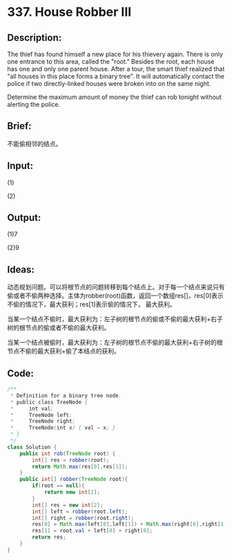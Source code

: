 # 337. House Robber III

## Description:

The thief has found himself a new place for his thievery again. There is only one entrance to this area, called the "root." Besides the root, each house has one and only one parent house. After a tour, the smart thief realized that "all houses in this place forms a binary tree". It will automatically contact the police if two directly-linked houses were broken into on the same night.

Determine the maximum amount of money the thief can rob tonight without alerting the police.

## Brief:

不能偷相邻的结点。

## Input:

(1)

(2)

## Output:

(1)7

(2)9

## Ideas:

动态规划问题。可以将根节点的问题转移到每个结点上。对于每一个结点来说只有偷或者不偷两种选择。主体为robber(root)函数，返回一个数组res[]，res[0]表示不偷的情况下，最大获利；res[1]表示偷的情况下， 最大获利。

当某一个结点不偷时，最大获利为：左子树的根节点的偷或不偷的最大获利+右子树的根节点的偷或者不偷的最大获利。

当某一个结点被偷时，最大获利为：左子树的根节点不偷的最大获利+右子树的根节点不偷的最大获利+偷了本结点的获利。

## Code:

```java
/**
 * Definition for a binary tree node.
 * public class TreeNode {
 *     int val;
 *     TreeNode left;
 *     TreeNode right;
 *     TreeNode(int x) { val = x; }
 * }
 */
class Solution {
    public int rob(TreeNode root) {
        int[] res = robber(root);
        return Math.max(res[0],res[1]);
    }
    public int[] robber(TreeNode root){
        if(root == null){
            return new int[2];
        }
        int[] res = new int[2];
        int[] left = robber(root.left);
        int[] right = robber(root.right);
        res[0] = Math.max(left[0],left[1]) + Math.max(right[0],right[1]);
        res[1] = root.val + left[0] + right[0];
        return res;
    }
}
```

